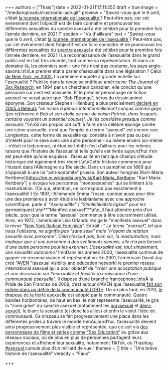 +++
authors = ["Thaïs"]
date = 2022-01-21T17:11:25Z
draft = true
image = "/media/uploads/illustreatio-ace.gif"
preview = "Saviez-vous que le 6 avril, c’était [la journée internationale de l’asexualité ](https://internationalasexualityday.org/fr/)? Peut-être pas, car cet événement dont l’objectif est de faire connaître et promouvoir les différentes sexualités du spectre asexuel a été célébré pour la première fois l’année dernière, en 2021 !"
section = "Vu d'ailleurs"
text = "Saviez-vous que le 6 avril, c’était [la journée internationale de l’asexualité ](https://internationalasexualityday.org/fr/)? Peut-être pas, car cet événement dont l’objectif est de faire connaître et de promouvoir les différentes sexualités du [spectre asexuel ](http://www.femestella.com/what-is-asexuality-david-jay-aven-interview/)a été célébré pour la première fois l’année dernière, en 2021 ! La reconnaissance de l’asexualité dans le grand public est en fait très récente, tout comme sa représentation. Et dans ce domaine-là, les pionniers sont - une fois n’est pas coutume, les pays anglo-saxons.\n\nLe premier état à parler d’asexualité dans une législation ? Celui [de New York, en 2002.](https://assembly.state.ny.us/leg/?default_fld=&leg_video=&bn=A01971&term=2001&Summary=Y&Floor&nbspVotes=Y&Text=Y) La première enquête à grande échelle sur l'asexualité ? Publiée dans la revue scientifique américaine [_The Journal of Sex Research_](https://en.m.wikipedia.org/wiki/The_Journal_of_Sex_Research), en 1994 par un chercheur canadien, elle conclut qu'une personne sur cent est asexuelle. Et le premier personnage de fiction asexuel ne serait autre que “Bob l’Éponge”, héros du dessin animé éponyme. Son créateur Stephen Hillenburg a plus précisément[ ](https://people.com/celebrity/spongebob-asexual-not-gay-creator/)[déclaré en 2005 à Reteurs]() \"_on ne les a jamais intentionnellement conçus comme gays \\[en référence à Bob et son étoile de mer de voisin Patrick, dans lesquels certains voyaient un potentiel couple\\]. Je les considère presque comme asexuels._\"\n\nSi ces propos ont suffi à faire de la célèbre éponge carrée une icône asexuelle, c’est que l’emploi du terme “asexuel” est encore rare. Longtemps, cette forme de sexualité qui consiste à n’avoir pas ou peu d’intérêt pour le sexe avec une autre personne - ou même envers soi-même - n’était ni (re)connue, ni étudiée.\n\nEt c’est d’ailleurs pour les mêmes raisons que l’histoire de l’asexualité telle qu’elle est livrée aujourd’hui n’en est peut-être qu’une esquisse : l’asexualité en tant que champs d’étude historique est également très récent.\n\nCette histoire commence pour l'instant dans l’Allemagne du 19e siècle. Dans un pamphlet de 1869 qui s’opposait à une loi “anti-sodomite” prusse. Son auteur hongrois [Karl-Maria Kertbeny](https://en.m.wikipedia.org/wiki/Karl-Maria_Kertbeny \"Karl-Maria Kertbeny\") y évoque les personnes “monosexuelles” qui se limitent à la masturbation. (Ce qui, attention, ne correspond pas exactement à l’asexualité! ) En 1897, l'Allemande Emma Trosse, connue aussi pour être une des premières à avoir étudié le lesbianisme avec une approche scientifique, parle d’ “_Asensualité” ( \"Sinnlichkeitslosigkeit\" pour les germaniques)._\n\n**\"Manifest asexuel\"**\n\n_Il faut attendre près d’un siècle_ pour que le terme “asexuel” commence à être couramment utilisé. Ainsi, en 1972, l’américaine Lisa Orlando rédige le “manifeste asexuel” dans la revue \"[New York Radical Feminists](https://en.m.wikipedia.org/wiki/New_York_Radical_Feminists)\". Extrait : “ _Le terme \"asexuel\", tel que nous l'utilisons, ne signifie pas \"sans sexe\" mais \"n'ayant de relation sexuelle avec personne\". Cela n'exclut pas, bien sûr, la masturbation, mais implique que si une personne a des sentiments sexuels, elle n'a pas besoin d'une autre personne pour les exprimer. L'asexualité est, tout simplement, une sexualité autonome_.\"\n\nDans les années 2000, l’asexualité continue de gagner en reconnaissance et représentation. En 2001, l’américain David Jay créé “[AVEN ](https://asexuality.org/)”(asexual visibilty and education network) le premier réseau international asexuel qui a pour objectif de _“créer une acceptation publique et une discussion sur l'asexualité et faciliter la croissance d'une communauté asexuelle_\". Il dispose d[’une branche francophone](https://fr.asexuality.org/).\n\nÀ la Pride de San Franciso de 2009, c’est autour d'AVEN que l’asexualité[ fait son entrée dans un défilé de la communauté LGBT+](https://www.chron.com/news/article/Gay-Pride-Parade-sizzles-in-San-Francisco-3293697.php). Un an plus tard, en 2010, [le drapeau de la fierté asexuelle ](https://fr.wikipedia.org/wiki/Asexualit%C3%A9#/media/Fichier:Asexual_Pride_Flag.svg)est adopté par la communauté. Quatre bandes horizontales, de haut en bas, le noir représente l'asexualité, le gris la “zone grise” du spectre asexuel (notamment les [graysexuel](https://fr.wiktionary.org/wiki/graysexuel) et [demi-sexuel](https://www.elle.fr/Love-Sexe/News/Desir-et-sentiments-lies-vous-etes-peut-etre-demi-sexuel-ou-demi-romantique-3547349)), le blanc la sexualité (et donc les alliés) et enfin le violet l’idée de communauté. Ce drapeau se fait progressivement une place dans les différentes prides à travers le monde.\n\nAujourd’hui, l’asexualité devient ainsi progressivement plus visible et représentée, que ce soit via [des personnages de films et séries](https://en.wikipedia.org/wiki/List_of_fictional_asexual_characters) [comme “Sex Education”](https://www.digitalspy.com/tv/ustv/a30612262/sex-education-asexual-queer-florence-lgbtq/) ou grâce aux réseaux sociaux, où de plus en plus de personnes partagent leurs expériences et affichent leur sexualité, notamment TikTok, où l'hashtag [#asexual ](https://www.tiktok.com/tag/asexual)cumule plus d’un milliard de vue."
themes = []
title = "Une brève histoire de l’asexualité"
veracity = "Faux"

+++
